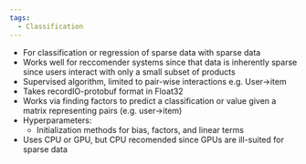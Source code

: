 ```yaml
---
tags:
  - Classification
---
```

- For classification or regression of sparse data with sparse data
- Works well for reccomender systems since that data is inherently sparse since users interact with only a small subset of products
- Supervised algorithm, limited to pair-wise interactions e.g. User->item
- Takes recordIO-protobuf format in Float32
- Works via finding factors to predict a classification or value given a matrix representing pairs (e.g. user->item)
- Hyperparameters:
	- Initialization methods for bias, factors, and linear terms
- Uses CPU or GPU, but CPU recomended since GPUs are ill-suited for sparse data